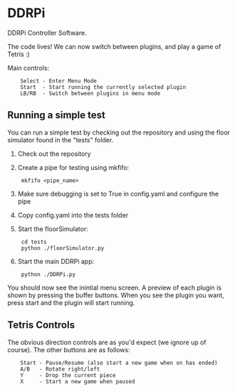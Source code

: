 DDRPi
=====

DDRPi Controller Software.

The code lives! We can now switch between plugins, and play a game of Tetris :)

Main controls:

        Select - Enter Menu Mode
        Start  - Start running the currently selected plugin
        LB/RB  - Switch between plugins in menu mode

Running a simple test
---------------------

You can run a simple test by checking out the repository and using the floor
simulator found in the "tests" folder.

1. Check out the repository
2. Create a pipe for testing using mkfifo:

        mkfifo <pipe_name>
    
3. Make sure debugging is set to True in config.yaml and configure the pipe
4. Copy config.yaml into the tests folder
5. Start the floorSimulator:

        cd tests
        python ./floorSimulator.py
    
6. Start the main DDRPi app:

        python ./DDRPi.py
    
You should now see the inintial menu screen. A preview of each plugin is shown
by pressing the buffer buttons. When you see the plugin you want, press start
and the plugin will start running.

Tetris Controls
---------------

The obvious direction controls are as you'd expect (we ignore up of course). The
other buttons are as follows:

        Start - Pause/Resume (also start a new game when on has ended)
        A/B   - Rotate right/left
        Y     - Drop the current piece
        X     - Start a new game when paused


